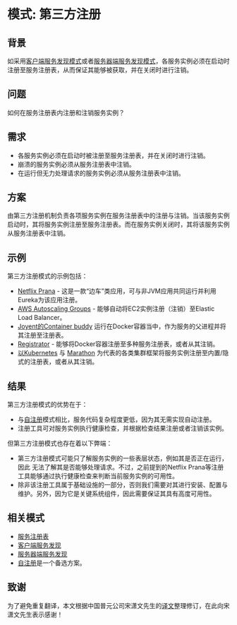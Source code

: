 # 模式: 第三方注册

## 背景

如采用[客户端服务发现模式](https://microservices.io/patterns/cn/client-side-discovery.html)或者[服务器端服务发现模式](https://microservices.io/patterns/cn/client-side-discovery.html)，各服务实例必须在启动时注册至服务注册表，从而保证其能够被获取，并在关闭时进行注销。

## 问题

如何在服务注册表内注册和注销服务实例？

## 需求

- 各服务实例必须在启动时被注册至服务注册表，并在关闭时进行注销。
- 崩溃的服务实例必须从服务注册表中注销。
- 在运行但无力处理请求的服务实例必须从服务注册表中注销。

## 方案

由第三方注册机制负责各项服务实例在服务注册表中的注册与注销。当该服务实例启动时，其将服务实例注册至服务注册表。而在服务实例关闭时，其将该服务实例从服务注册表中注销。

## 示例

第三方注册模式的示例包括：

- [Netflix Prana](https://github.com/Netflix/Prana) - 这是一款“边车”类应用，可与非JVM应用共同运行并利用Eureka为该应用注册。
- [AWS Autoscaling Groups](http://aws.amazon.com/autoscaling/) - 能够自动将EC2实例注册（注销）至Elastic Load Balancer。
- [Joyent的Container buddy](https://github.com/joyent/containerbuddy) 运行在Docker容器当中，作为服务的父进程并将其注册至注册表。
- [Registrator](https://github.com/gliderlabs/registrator) - 能够将Docker容器注册至多种服务注册表，或者从其注销。
- [以Kubernetes](https://github.com/GoogleCloudPlatform/kubernetes/blob/master/docs/services.md) 与 [Marathon](https://mesosphere.github.io/marathon/docs/service-discovery-load-balancing.html) 为代表的各类集群框架将服务实例注册至内置/隐式的注册表，或者从其注销。

## 结果

第三方注册模式的优势在于：

- 与[自注册](https://microservices.io/patterns/cn/self-registration.html)模式相比，服务代码复杂程度更低，因为其无需实现自动注册。
- 注册工具可对服务实例执行健康检查，并根据检查结果注册或者注销该实例。

但第三方注册模式也存在着以下弊端：

- 第三方注册模式可能只了解服务实例的一些表层状态，例如其是否正在运行，因此 无法了解其是否能够处理请求。不过，之前提到的Netflix Prana等注册工具能够通过执行健康检查来判断当前服务实例的可用性。
- 除非该注册工具属于基础设施的一部分，否则我们需要对其进行安装、配置与维护。另外，因为它是关键系统组件，因此需要保证其具有高度可用性。

## 相关模式

- [服务注册表](https://microservices.io/patterns/cn/service-registry.html)
- [客户端服务发现](https://microservices.io/patterns/cn/client-side-discovery.html)
- [服务器端服务发现](https://microservices.io/patterns/cn/server-side-discovery.html)
- [自注册](https://microservices.io/patterns/cn/self-registration.html)是一个备选方案。

## 致谢

为了避免重复翻译，本文根据中国普元公司宋潇文先生的[译文](http://blog.csdn.net/xn_sung/article/details/52336777)整理修订，在此向宋潇文先生表示感谢！